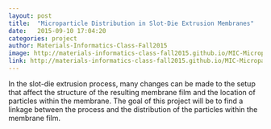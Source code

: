 ```yaml
---
layout: post
title:  "Microparticle Distribution in Slot-Die Extrusion Membranes"
date:   2015-09-10 17:04:20
categories: project
author: Materials-Informatics-Class-Fall2015
image: http://materials-informatics-class-fall2015.github.io/MIC-Microparticle-distribution/img/reconstructed_2.png
link: http://materials-informatics-class-fall2015.github.io/MIC-Microparticle-distribution/
---
```

In the slot-die extrusion process, many changes can be made to the setup that affect the structure of the resulting membrane film and the location of particles within the membrane. The goal of this project will be to find a linkage between the process and the distribution of the particles within the membrane film.